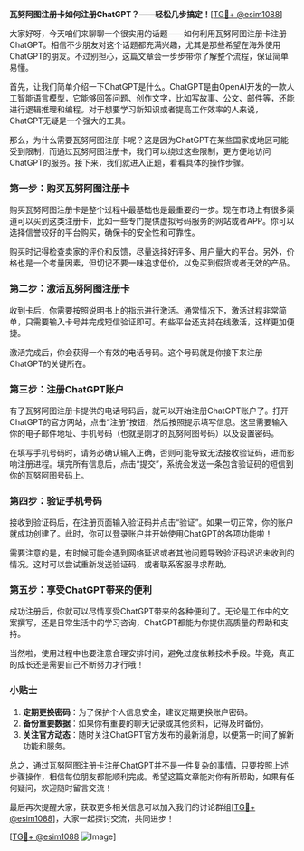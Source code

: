 **瓦努阿图注册卡如何注册ChatGPT？——轻松几步搞定！**[[TG💪+ @esim1088](https://t.me/s/esim1088)]

大家好呀，今天咱们来聊聊一个很实用的话题——如何利用瓦努阿图注册卡注册ChatGPT。相信不少朋友对这个话题都充满兴趣，尤其是那些希望在海外使用ChatGPT的朋友。不过别担心，这篇文章会一步步带你了解整个流程，保证简单易懂。

首先，让我们简单介绍一下ChatGPT是什么。ChatGPT是由OpenAI开发的一款人工智能语言模型，它能够回答问题、创作文字，比如写故事、公文、邮件等，还能进行逻辑推理和编程。对于想要学习新知识或者提高工作效率的人来说，ChatGPT无疑是一个强大的工具。

那么，为什么需要瓦努阿图注册卡呢？这是因为ChatGPT在某些国家或地区可能受到限制，而通过瓦努阿图注册卡，我们可以绕过这些限制，更方便地访问ChatGPT的服务。接下来，我们就进入正题，看看具体的操作步骤。

### 第一步：购买瓦努阿图注册卡

购买瓦努阿图注册卡是整个过程中最基础也是最重要的一步。现在市场上有很多渠道可以买到这类注册卡，比如一些专门提供虚拟号码服务的网站或者APP。你可以选择信誉较好的平台购买，确保卡的安全性和可靠性。

购买时记得检查卖家的评价和反馈，尽量选择好评多、用户量大的平台。另外，价格也是一个考量因素，但切记不要一味追求低价，以免买到假货或者无效的产品。

### 第二步：激活瓦努阿图注册卡

收到卡后，你需要按照说明书上的指示进行激活。通常情况下，激活过程非常简单，只需要输入卡号并完成短信验证即可。有些平台还支持在线激活，这样更加便捷。

激活完成后，你会获得一个有效的电话号码。这个号码就是你接下来注册ChatGPT的关键所在。

### 第三步：注册ChatGPT账户

有了瓦努阿图注册卡提供的电话号码后，就可以开始注册ChatGPT账户了。打开ChatGPT的官方网站，点击“注册”按钮，然后按照提示填写信息。这里需要输入你的电子邮件地址、手机号码（也就是刚才的瓦努阿图号码）以及设置密码。

在填写手机号码时，请务必确认输入正确，否则可能导致无法接收验证码，进而影响注册进程。填完所有信息后，点击“提交”，系统会发送一条包含验证码的短信到你的瓦努阿图号码上。

### 第四步：验证手机号码

接收到验证码后，在注册页面输入验证码并点击“验证”。如果一切正常，你的账户就成功创建了。此时，你可以登录账户并开始使用ChatGPT的各项功能啦！

需要注意的是，有时候可能会遇到网络延迟或者其他问题导致验证码迟迟未收到的情况。这时可以尝试重新发送验证码，或者联系客服寻求帮助。

### 第五步：享受ChatGPT带来的便利

成功注册后，你就可以尽情享受ChatGPT带来的各种便利了。无论是工作中的文案撰写，还是日常生活中的学习咨询，ChatGPT都能为你提供高质量的帮助和支持。

当然啦，使用过程中也要注意合理安排时间，避免过度依赖技术手段。毕竟，真正的成长还是需要自己不断努力才行哦！

### 小贴士

1. **定期更换密码**：为了保护个人信息安全，建议定期更换账户密码。
2. **备份重要数据**：如果你有重要的聊天记录或其他资料，记得及时备份。
3. **关注官方动态**：随时关注ChatGPT官方发布的最新消息，以便第一时间了解新功能和服务。

总之，通过瓦努阿图注册卡注册ChatGPT并不是一件复杂的事情，只要按照上述步骤操作，相信每位朋友都能顺利完成。希望这篇文章能对你有所帮助，如果有任何疑问，欢迎随时留言交流！

最后再次提醒大家，获取更多相关信息可以加入我们的讨论群组[[TG💪+ @esim1088](https://t.me/s/esim1088)]，大家一起探讨交流，共同进步！

[[TG💪+ @esim1088](https://t.me/s/esim1088) ![Image](https://i.postimg.cc/4NQfJmqS/Snipaste-2025-05-13-00-14-12.png)]